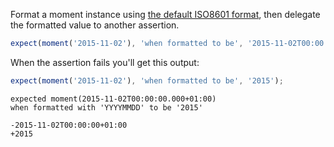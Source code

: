 Format a moment instance using [the default ISO8601 format](http://momentjs.com/docs/#/displaying/format/), then delegate the formatted value to another assertion.

```js
expect(moment('2015-11-02'), 'when formatted to be', '2015-11-02T00:00:00+01:00');
```

When the assertion fails you'll get this output:

```js
expect(moment('2015-11-02'), 'when formatted to be', '2015');
```

```output
expected moment(2015-11-02T00:00:00.000+01:00)
when formatted with 'YYYYMMDD' to be '2015'

-2015-11-02T00:00:00+01:00
+2015
```
